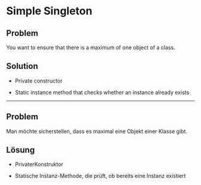 # Simple Singleton

## Problem
You want to ensure that there is a maximum of one object of a class.

## Solution 
- Private constructor

- Static instance method that checks whether an instance already exists

--------------

## Problem
Man möchte sicherstellen, dass es maximal eine Objekt einer Klasse gibt.

## Lösung 
- PrivaterKonstruktor

- Statische Instanz-Methode, die prüft, ob bereits eine Instanz
existiert
